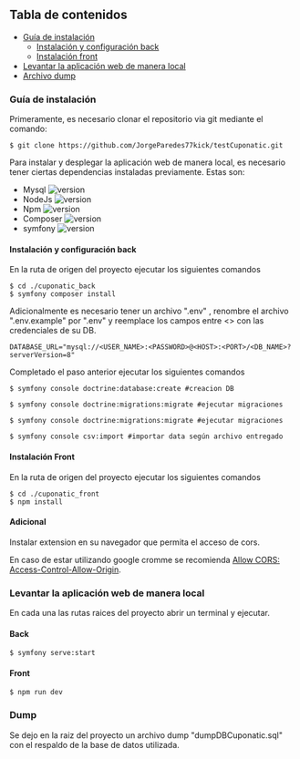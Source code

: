 ## Tabla de contenidos

<!-- - [Descripción y contexto](#descripcion-y-contexto) -->

- [Guía de instalación](#guia-de-instalacion)
  - [Instalación y configuración back](#instalacion-y-configuracion-back)
  - [Instalación front](#instalacion-front)
- [Levantar la aplicación web de manera local](#levantar-la-aplicación-web-de-manera-local)
- [Archivo dump](#dump)

<!-- ### Descripción y contexto

--Agregar descripcion-- -->

### Guía de instalación

Primeramente, es necesario clonar el repositorio via git mediante el comando:

```
$ git clone https://github.com/JorgeParedes77kick/testCuponatic.git
```

Para instalar y desplegar la aplicación web de manera local, es necesario tener ciertas dependencias instaladas previamente. Estas son:

- Mysql ![version](https://img.shields.io/badge/version->8.0.26-blue)
- NodeJs ![version](https://img.shields.io/badge/version->16.6.2-blue)
- Npm ![version](https://img.shields.io/badge/version->7.20.3-blue)
- Composer ![version](https://img.shields.io/badge/version->2.1.1-blue)
- symfony ![version](https://img.shields.io/badge/version->4.0-blue)

#### Instalación y configuración back

En la ruta de origen del proyecto ejecutar los siguientes comandos

```
$ cd ./cuponatic_back
$ symfony composer install
```

Adicionalmente es necesario tener un archivo ".env" , renombre el archivo ".env.example" por ".env" y reemplace los campos entre <> con las credenciales de su DB.

```
DATABASE_URL="mysql://<USER_NAME>:<PASSWORD>@<HOST>:<PORT>/<DB_NAME>?serverVersion=8"
```

Completado el paso anterior ejecutar los siguientes comandos

```
$ symfony console doctrine:database:create #creacion DB

$ symfony console doctrine:migrations:migrate #ejecutar migraciones

$ symfony console doctrine:migrations:migrate #ejecutar migraciones

$ symfony console csv:import #importar data según archivo entregado
```

#### Instalación Front

En la ruta de origen del proyecto ejecutar los siguientes comandos

```
$ cd ./cuponatic_front
$ npm install
```

#### Adicional

Instalar extension en su navegador que permita el acceso de cors.

En caso de estar utilizando google cromme se recomienda
[Allow CORS: Access-Control-Allow-Origin](https://chrome.google.com/webstore/detail/allow-cors-access-control/lhobafahddgcelffkeicbaginigeejlf?hl=es).

### Levantar la aplicación web de manera local

En cada una las rutas raices del proyecto abrir un terminal y ejecutar.

#### Back

```
$ symfony serve:start
```

#### Front

```
$ npm run dev
```

### Dump

Se dejo en la raiz del proyecto un archivo dump "dumpDBCuponatic.sql" con el respaldo de la base de datos utilizada.

